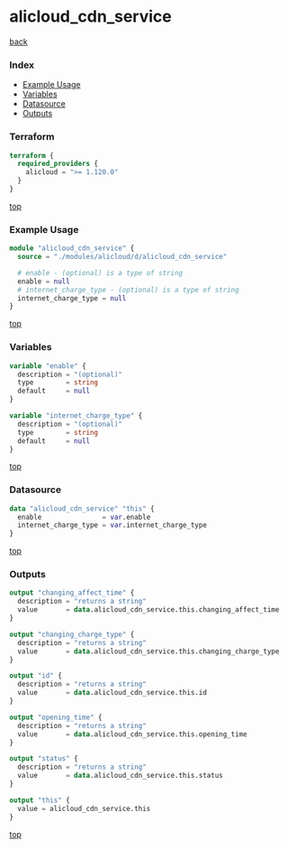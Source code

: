 # alicloud_cdn_service

[back](../alicloud.md)

### Index

- [Example Usage](#example-usage)
- [Variables](#variables)
- [Datasource](#datasource)
- [Outputs](#outputs)

### Terraform

```terraform
terraform {
  required_providers {
    alicloud = ">= 1.120.0"
  }
}
```

[top](#index)

### Example Usage

```terraform
module "alicloud_cdn_service" {
  source = "./modules/alicloud/d/alicloud_cdn_service"

  # enable - (optional) is a type of string
  enable = null
  # internet_charge_type - (optional) is a type of string
  internet_charge_type = null
}
```

[top](#index)

### Variables

```terraform
variable "enable" {
  description = "(optional)"
  type        = string
  default     = null
}

variable "internet_charge_type" {
  description = "(optional)"
  type        = string
  default     = null
}
```

[top](#index)

### Datasource

```terraform
data "alicloud_cdn_service" "this" {
  enable               = var.enable
  internet_charge_type = var.internet_charge_type
}
```

[top](#index)

### Outputs

```terraform
output "changing_affect_time" {
  description = "returns a string"
  value       = data.alicloud_cdn_service.this.changing_affect_time
}

output "changing_charge_type" {
  description = "returns a string"
  value       = data.alicloud_cdn_service.this.changing_charge_type
}

output "id" {
  description = "returns a string"
  value       = data.alicloud_cdn_service.this.id
}

output "opening_time" {
  description = "returns a string"
  value       = data.alicloud_cdn_service.this.opening_time
}

output "status" {
  description = "returns a string"
  value       = data.alicloud_cdn_service.this.status
}

output "this" {
  value = alicloud_cdn_service.this
}
```

[top](#index)